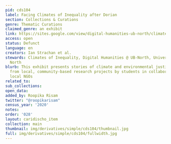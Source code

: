 ```yaml
---
pid: cds104
label: Facing Climates of Inequality after Dorian
section: Collections & Curations
genre: Thematic Curations
claimed_genre: an exhibit
link: https://sites.google.com/view/digital-humanities-ub-north/climates-of-inequality-grand-bahama
access: open
status: Defunct
language: en
creators: Ian Strachan et al.
stewards: Climates of Inequality, Digital Humanities @ UB-North, University of Bahamas
  North
blurb: This exhibit presents stories of climate and environmental justice that emerge
  from local, community-based research projects by students in collaboration with
  local NGOs
related_to:
sub_collections:
open_data:
added_by: Roopika Risam
twitter: "@roopikarisam"
census_year: '2020'
notes:
order: '028'
layout: caridischo_item
collection: main
thumbnail: img/derivatives/simple/cds104/thumbnail.jpg
full: img/derivatives/simple/cds104/fullwidth.jpg
---
```

